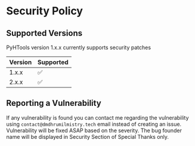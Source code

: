 # Security Policy

## Supported Versions

PyHTools version 1.x.x currently supports security patches

| Version | Supported          |
| ------- | ------------------ |
| 1.x.x   | :white_check_mark: |
| 2.x.x   | :white_check_mark: |

## Reporting a Vulnerability

If any vulnerability is found you can contact me regarding the vulnerability using `contact@dmdhrumilmistry.tech` email instead of creating an issue. Vulnerability will be fixed ASAP based on the severity. The bug founder name will be displayed in Security Section of Special Thanks only.
